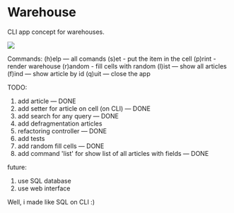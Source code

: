 # Warehouse
CLI app concept for warehouses.

![](https://im4.ezgif.com/tmp/ezgif-4-193b86edddad.gif)

Commands:
(h)elp — all comands
(s)et - put the item in the cell
(p)rint - render warehouse
(r)andom - fill cells with random
(l)ist — show all articles
(f)ind — show article by id
(q)uit — close the app

TODO:
1. add article — DONE
2. add setter for article on cell (on CLI) — DONE
3. add search for any query — DONE
4. add defragmentation articles
5. refactoring controller — DONE
6. add tests
7. add random fill cells — DONE
8. add command 'list' for show list of all articles with fields — DONE

future:
1. use SQL database
2. use web interface

Well, i made like SQL on CLI :)
